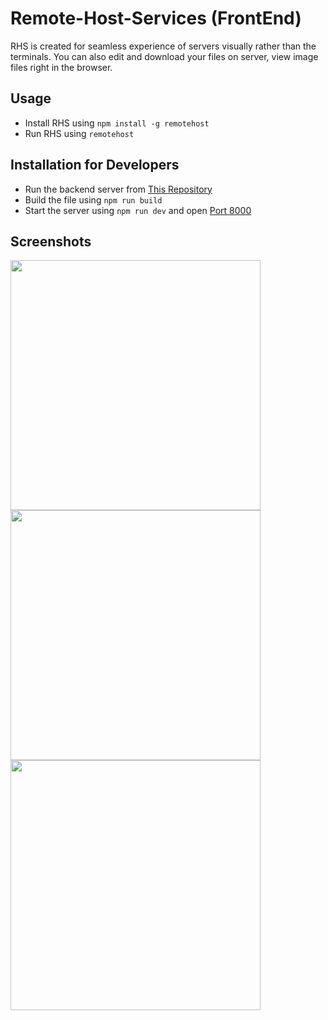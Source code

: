 # Remote-Host-Services (FrontEnd)
RHS is created for seamless experience of servers visually rather than the terminals. You can also edit and download your files on server, view image files right in the browser.

## Usage
- Install RHS using `npm install -g remotehost`
- Run RHS using `remotehost`

## Installation for Developers
- Run the backend server from [This Repository]()
- Build the file using `npm run build`
- Start the server using `npm run dev` and open [Port 8000](http://localhost:8000/)


## Screenshots

<img src="Screenshots/890-0.png" width="400"/>
<img src="Screenshots/890-1.png" width="400"/>
<img src="Screenshots/890-2.png" width="400"/>
<!-- ![Login Page](Screenshots/892-0.png?s=50)
![Files Page](Screenshots/892-1.png)
![Editor](Screenshots/892-2.png) -->
